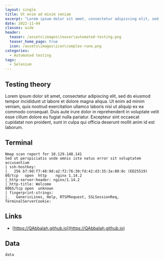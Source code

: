 ```yaml
---
layout: single
title: Ut enim ad minim veniam
excerpt: "Lorem ipsum dolor sit amet, consectetur adipiscing elit, sed do eiusmod tempor incididunt ut labore et dolore magna aliqua. Ut enim ad minim veniam, quis nostrud exercitation ullamco laboris nisi ut aliquip ex ea commodo consequat."
date: 2022-11-04
classes: wide
header:
  teaser: /assets\images\teaser\automated-testing.png
  teaser_home_page: true
  icon: /assets\images\icon\complex-rune.png
categories:
  - Automated testing
tags:  
  - Selenium
---
```


## Testing theory

Lorem ipsum dolor sit amet, consectetur adipiscing elit, sed do eiusmod tempor incididunt ut labore et dolore magna aliqua. Ut enim ad minim veniam, quis nostrud exercitation ullamco laboris nisi ut aliquip ex ea commodo consequat. Duis aute irure dolor in reprehenderit in voluptate velit esse cillum dolore eu fugiat nulla pariatur. Excepteur sint occaecat cupidatat non proident, sunt in culpa qui officia deserunt mollit anim id est laborum.

## Terminal

```
Nmap scan report for 10.129.148.141
Sed ut perspiciatis unde omnis iste natus error sit voluptatem accusantium
| ssh-hostkey: 
|_  256 b7:9d:f7:48:9d:a2:f2:76:30:fd:42:d3:35:3a:80:8c (ED25519)
80/tcp   open  http    nginx 1.14.2
|_http-server-header: nginx/1.14.2
|_http-title: Welcome
8065/tcp open  unknown
| fingerprint-strings: 
|_   GenericLines, Help, RTSPRequest, SSLSessionReq, TerminalServerCookie: 
```

## Links

- [https://QAbbalah.github.io](https://QAbbalah.github.io)

## Data

`data`

